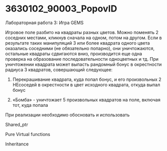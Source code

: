 # 3630102_90003_PopovID
Лабораторная работа 3: Игра GEMS

Игровое поле разбито на квадраты разных цветов. Можно поменять 2 соседних местами, кликнув сначала на одном, потом на другом. Если в результате таких манипуляций 3 или более квадрата одного цвета оказались соседними (не обязательно попарно), они уничтожаются, остальные квадраты сдвигаются вниз, производится еще одна проверка на образование последовательности одноцветных и тд. При уничтожении квадрата может выпасть рандомный бонус в окрестности радиуса 3 квадратов, совершающий следующее:

1) Перекрашивание квадрата, куда попал бонус, и его произвольных 2 НЕсоседей в окрестности в цвет исходного квадрата, откуда выпал бонус

2) «Бомба» - уничтожает 5 произвольных квадратов на поле, включая тот, куда попала

При реализации необходимо обосновать и использовать

Shared_ptr

Pure Virtual functions

Inheritance
